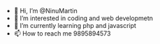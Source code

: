 - 👋 Hi, I’m @NinuMartin
- 👀 I’m interested in coding and web developmetn
- 🌱 I’m currently learning php and javascript
- 📫 How to reach me 9895894573

<!---
NinuMartin/NinuMartin is a ✨ special ✨ repository because its `README.md` (this file) appears on your GitHub profile.
You can click the Preview link to take a look at your changes.
--->
